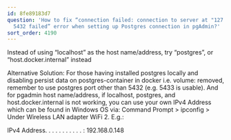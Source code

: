 ```yaml
---
id: 8fe89183d7
question: 'How to fix “connection failed: connection to server at "127.0.0.1", port
  5432 failed” error when setting up Postgres connection in pgAdmin?'
sort_order: 4190
---
```


Instead of using “localhost” as the host name/address, try “postgres”, or “host.docker.internal” instead

Alternative Solution: For those having installed postgres locally and disabling persist data on postgres-container in docker i.e. volume: removed, remember to use postgres port other than 5432 (e.g. 5433 is usable). And for pgadmin host name/address, if localhost, postgres, and host.docker.internal is not working, you can use your own IPv4 Address which can be found in Windows OS via: Command Prompt > ipconfig > Under Wireless LAN adapter WiFi 2. E.g.:

IPv4 Address. . . . . . . . . . . : 192.168.0.148

